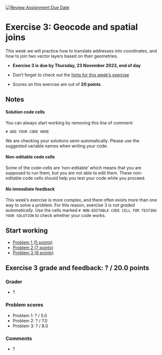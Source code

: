 [![Review Assignment Due Date](https://classroom.github.com/assets/deadline-readme-button-22041afd0340ce965d47ae6ef1cefeee28c7c493a6346c4f15d667ab976d596c.svg)](https://classroom.github.com/a/4Mc7iYSB)
# Exercise 3: Geocode and spatial joins

This week we will practice how to translate addresses into coordinates,
and how to join two vector layers based on their geometries.


- **Exercise 3 is due by Thursday, 23 November 2023, end of day**

- Don’t forget to check out the [hints for this week’s
exercise](https://autogis-site.readthedocs.io/en/latest/lessons/lesson-3/exercise-3.html#hints)

- Scores on this exercise are out of **20 points**.


## Notes

#### Solution code cells

You can always start working by removing this line of comment: 

```
# ADD YOUR CODE HERE
```

We are checking your solutions semi-automatically. Please use the suggested
variable names when writing your code. 

#### Non-editable code cells

Some of the code-cells are ‘non-editable’ which means that you are supposed to
run them, but you are not able to edit them. These non-editable code cells
should help you test your code while you proceed. 

#### *No* immediate feedback

This week’s exercise is more complex, and there often exists more than one way
to solve a problem. For this reason, exercise 3 is *not graded automatically*.
Use the cells marked `# NON-EDITABLE CODE CELL FOR TESTING YOUR SOLUTION` to
check whether your code works.


## Start working

 - [Problem 1 (5 points)](Exercise-3-problem-1.ipynb)
 - [Problem 2 (7 points)](Exercise-3-problem-2.ipynb)
 - [Problem 3 (8 points)](Exercise-3-problem-3.ipynb)

## Exercise 3 grade and feedback: ? / 20.0 points
### Grader
- ?
### Problem scores
- Problem 1: ? / 5.0
- Problem 2: ? / 7.0
- Problem 3: ? / 8.0
### Comments
- ?